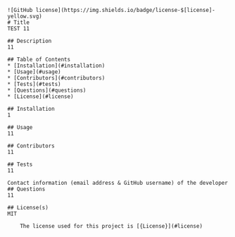 
    ![GitHub license](https://img.shields.io/badge/license-$[license]-yellow.svg)
    # Title
    TEST 11
    
    ## Description
    11
        
    ## Table of Contents
    * [Installation](#installation)
    * [Usage](#usage)
    * [Contributors](#contributors)
    * [Tests](#tests)
    * [Questions](#questions)
    * [License](#license) 
    
    ## Installation
    1
    
    ## Usage
    11

    ## Contributors
    11

    ## Tests
    11

    Contact information (email address & GitHub username) of the developer
    ## Questions
    11

    ## License(s)
    MIT
    
        The license used for this project is [{License}](#license)
        
    